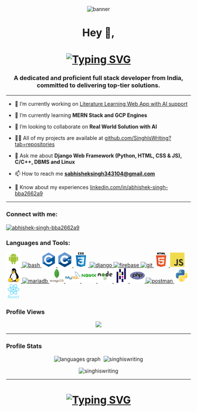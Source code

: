 <p align="center">
  <img src="https://github.com/user-attachments/assets/fa36ebab-2c92-4716-8e36-d8919b8f61a7" alt="banner" height="300" width="750"/>
</p>


<h1 align="center">Hey 👋,</h1>
<h1 align="center"><a href="https://git.io/typing-svg"><img src="https://readme-typing-svg.herokuapp.com?font=Fira+Code&weight=600&size=32&pause=1000&color=00E8F7&center=true&vCenter=true&repeat=false&width=441&height=55&lines=I'm+Abhishek+Singh" alt="Typing SVG" /></a></h1>
<h3 align="center">A dedicated and proficient full stack developer from India, committed to delivering top-tier solutions.</h3>

- - -

- 🔭 I’m currently working on [Literature Learning Web App with AI support](https://github.com/SinghIsWriting/)

- 🌱 I’m currently learning **MERN Stack and GCP Engines**

- 👯 I’m looking to collaborate on **Real World Solution with AI**

- 👨‍💻 All of my projects are available at [github.com/SinghIsWriting?tab=repositories](https://github.com/SinghIsWriting?tab=repositories)

- 💬 Ask me about **Django Web Framework (Python, HTML, CSS & JS), C/C++, DBMS and Linux**

- 📫 How to reach me **sabhisheksingh343104@gmail.com**

- 📄 Know about my experiences [linkedin.com/in/abhishek-singh-bba2662a9](www.linkedin.com/in/abhishek-singh-bba2662a9)

- - -

<h3 align="left">Connect with me:</h3>
<p align="left">
<a href="https://linkedin.com/in/abhishek-singh-bba2662a9" target="blank"><img align="center" src="https://raw.githubusercontent.com/rahuldkjain/github-profile-readme-generator/master/src/images/icons/Social/linked-in-alt.svg" alt="abhishek-singh-bba2662a9" height="30" width="40" /></a>
</p>


<h3 align="left">Languages and Tools:</h3>
<p align="left" gap:20> <a href="https://developer.android.com" target="_blank" rel="noreferrer"> <img src="https://raw.githubusercontent.com/devicons/devicon/master/icons/android/android-original-wordmark.svg" alt="android" width="40" height="40"/> </a> <a href="https://www.gnu.org/software/bash/" target="_blank" rel="noreferrer"> <img src="https://www.vectorlogo.zone/logos/gnu_bash/gnu_bash-icon.svg" alt="bash" width="40" height="40"/> </a> <a href="https://www.cprogramming.com/" target="_blank" rel="noreferrer"> <img src="https://raw.githubusercontent.com/devicons/devicon/master/icons/c/c-original.svg" alt="c" width="40" height="40"/> </a> <a href="https://www.w3schools.com/cpp/" target="_blank" rel="noreferrer"> <img src="https://raw.githubusercontent.com/devicons/devicon/master/icons/cplusplus/cplusplus-original.svg" alt="cplusplus" width="40" height="40"/> </a> <a href="https://www.w3schools.com/css/" target="_blank" rel="noreferrer"> <img src="https://raw.githubusercontent.com/devicons/devicon/master/icons/css3/css3-original-wordmark.svg" alt="css3" width="40" height="40"/> </a> <a href="https://www.djangoproject.com/" target="_blank" rel="noreferrer"> <img src="https://cdn.worldvectorlogo.com/logos/django.svg" alt="django" width="40" height="40"/> </a> <a href="https://firebase.google.com/" target="_blank" rel="noreferrer"> <img src="https://www.vectorlogo.zone/logos/firebase/firebase-icon.svg" alt="firebase" width="40" height="40"/> </a> <a href="https://git-scm.com/" target="_blank" rel="noreferrer"> <img src="https://www.vectorlogo.zone/logos/git-scm/git-scm-icon.svg" alt="git" width="40" height="40"/> </a> <a href="https://www.w3.org/html/" target="_blank" rel="noreferrer"> <img src="https://raw.githubusercontent.com/devicons/devicon/master/icons/html5/html5-original-wordmark.svg" alt="html5" width="40" height="40"/> </a> <a href="https://developer.mozilla.org/en-US/docs/Web/JavaScript" target="_blank" rel="noreferrer"> <img src="https://raw.githubusercontent.com/devicons/devicon/master/icons/javascript/javascript-original.svg" alt="javascript" width="40" height="40"/> </a> <a href="https://www.linux.org/" target="_blank" rel="noreferrer"> <img src="https://raw.githubusercontent.com/devicons/devicon/master/icons/linux/linux-original.svg" alt="linux" width="40" height="40"/> </a> <a href="https://mariadb.org/" target="_blank" rel="noreferrer"> <img src="https://www.vectorlogo.zone/logos/mariadb/mariadb-icon.svg" alt="mariadb" width="40" height="40"/> </a> <a href="https://www.mongodb.com/" target="_blank" rel="noreferrer"> <img src="https://raw.githubusercontent.com/devicons/devicon/master/icons/mongodb/mongodb-original-wordmark.svg" alt="mongodb" width="40" height="40"/> </a> <a href="https://www.mysql.com/" target="_blank" rel="noreferrer"> <img src="https://raw.githubusercontent.com/devicons/devicon/master/icons/mysql/mysql-original-wordmark.svg" alt="mysql" width="40" height="40"/> </a> <a href="https://www.nginx.com" target="_blank" rel="noreferrer"> <img src="https://raw.githubusercontent.com/devicons/devicon/master/icons/nginx/nginx-original.svg" alt="nginx" width="40" height="40"/> </a> <a href="https://nodejs.org" target="_blank" rel="noreferrer"> <img src="https://raw.githubusercontent.com/devicons/devicon/master/icons/nodejs/nodejs-original-wordmark.svg" alt="nodejs" width="40" height="40"/> </a> <a href="https://pandas.pydata.org/" target="_blank" rel="noreferrer"> <img src="https://raw.githubusercontent.com/devicons/devicon/2ae2a900d2f041da66e950e4d48052658d850630/icons/pandas/pandas-original.svg" alt="pandas" width="40" height="40"/> </a> <a href="https://www.php.net" target="_blank" rel="noreferrer"> <img src="https://raw.githubusercontent.com/devicons/devicon/master/icons/php/php-original.svg" alt="php" width="40" height="40"/> </a> <a href="https://postman.com" target="_blank" rel="noreferrer"> <img src="https://www.vectorlogo.zone/logos/getpostman/getpostman-icon.svg" alt="postman" width="40" height="40"/> </a> <a href="https://www.python.org" target="_blank" rel="noreferrer"> <img src="https://raw.githubusercontent.com/devicons/devicon/master/icons/python/python-original.svg" alt="python" width="40" height="40"/> </a> <a href="https://reactjs.org/" target="_blank" rel="noreferrer"> <img src="https://raw.githubusercontent.com/devicons/devicon/master/icons/react/react-original-wordmark.svg" alt="react" width="40" height="40"/> </a> </p>


### Profile Views
<div align="center">
  <img src="https://profile-counter.glitch.me/singhiswriting/count.svg?"  />
</div>

- - -

### Profile Stats
<div align="center">
  <img src="https://github-readme-stats.vercel.app/api/top-langs?username=singhiswriting&locale=en&hide_title=false&layout=compact&card_width=420&langs_count=10&theme=dracula&hide_border=false&order=2" height="180" alt="languages graph"  />
  &nbsp;<img src="https://github-readme-stats.vercel.app/api?username=singhiswriting&show_icons=true&theme=dracula&locale=en" height="180" alt="singhiswriting" /></p>
</div>
<div align="center">
  <img align="center" src="https://github-readme-streak-stats.herokuapp.com/?user=singhiswriting&theme=dracula" alt="singhiswriting" />
</div> 

- - -

<!---
![snake gif](https://github.com/SinghIsWriting/SinghIsWriting/blob/output/github-contribution-grid-snake.svg)
-->

<h1 align="center"><a href="https://git.io/typing-svg"><img src="https://readme-typing-svg.herokuapp.com?font=Fira+Code&weight=600&size=32&pause=1000&color=00E8F7&center=true&vCenter=true&repeat=true&width=541&height=55&lines=Thanks+for+visiting+👋+" alt="Typing SVG" /></a></h1>
